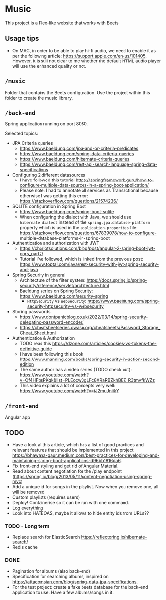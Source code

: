 # Music

This project is a Plex-like website that works with Beets

## Usage tips

- On MAC, in order to be able to play hi-fi audio, we need to enable it as per the following
  article: https://support.apple.com/en-us/101405. However, it is still not clear to me whether the
  default HTML audio player will use the enhanced quality or not.

## `/music`

Folder that contains the Beets configuration. Use the project within this folder to create the music library.

## `/back-end`

Spring application running on port 8080.

Selected topics:

- JPA Criteria queries
    - https://www.baeldung.com/jpa-and-or-criteria-predicates
    - https://www.baeldung.com/spring-data-criteria-queries
    - https://www.baeldung.com/hibernate-criteria-queries
    - https://www.baeldung.com/rest-api-search-language-spring-data-specifications
- Configuring 2 different datasources
    - I have followed this
      tutorial https://springframework.guru/how-to-configure-multiple-data-sources-in-a-spring-boot-application/
    - Please note: I had to annotate all services as Transactional because otherwise I was getting this
      error: https://stackoverflow.com/questions/21574236/
- SQLITE configuration in Spring Boot
    - https://www.baeldung.com/spring-boot-sqlite
    - When configuring the dialect with Java, we should use `hibernate.dialect` instead of the
      `spring.jpa.database-platform`
      property which is used in the `application.properties`
      file: https://stackoverflow.com/questions/67839078/how-to-configure-multiple-database-platforms-in-spring-boot
- Authentication and authorization with JWT
    - https://chariotsolutions.com/blog/post/angular-2-spring-boot-jwt-cors_part2/
    - Tutorial I've followed, which is linked from the previous
      post: https://www.toptal.com/java/rest-security-with-jwt-spring-security-and-java
- Spring Security in general
    - Architecture of the filter system: https://docs.spring.io/spring-security/reference/servlet/architecture.html
    - Baeldung series on Spring Security: https://www.baeldung.com/security-spring
        - `HttpSecurity` vs `WebSecurity`: https://www.baeldung.com/spring-security-httpsecurity-vs-websecurity
- Storing passwords
    - https://www.dontpanicblog.co.uk/2022/03/14/spring-security-delegating-password-encoder/
    - https://cheatsheetseries.owasp.org/cheatsheets/Password_Storage_Cheat_Sheet.html
- Authentication & Authorization
    - TODO read this https://dzone.com/articles/cookies-vs-tokens-the-definitive-guide
    - I have been following this book https://www.manning.com/books/spring-security-in-action-second-edition
    - The same author has a video series (TODO check
      out): https://www.youtube.com/watch?v=Of4HFbsPKqk&list=PLEocw3gLFc8XRaRBZkhBEZ_R3tmvfkWZz
    - This video explains a lot of concepts very well: https://www.youtube.com/watch?v=iJ2muJniikY

## `/front-end`

Angular app

## TODO

- Have a look at this article, which has a list of good practices and relevant features that should be implemented in
  this
  project https://bhawana-gaur.medium.com/best-practices-for-developing-and-maintaining-spring-boot-applications-d96bb1816da6.
- Fix front-end styling and get rid of Angular Material.
- Read about content negotiation for the /play
  endpoint (https://spring.io/blog/2013/05/11/content-negotiation-using-spring-mvc)
- Add a unique id for songs in the playlist. Now when you remove one, all will be removed
- Custom playlists (requires users)
- Deploy! Containerise so it can be run with one command.
- Log everything
- Look into HATEOAS, maybe it allows to hide entity ids from URLs??

### TODO - Long term

- Replace search for ElasticSearch https://reflectoring.io/hibernate-search/
- Redis cache

### DONE

- Pagination for albums (also back-end)
- Specification for searching albums, inspired on https://attacomsian.com/blog/spring-data-jpa-specifications.
- For the test project: create a fake beets database for the back-end application to use. Have a few albums/songs in it.
